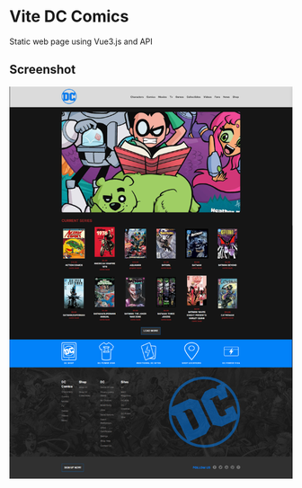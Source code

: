 # Vite DC Comics

Static web page using Vue3.js and API 

## Screenshot

![Layout Screenshot](/public/vue-dc-comics-1/img/ScreenShot%20DC%20Comics%20Project.png)

